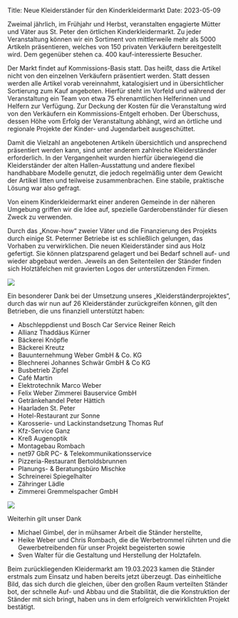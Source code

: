 Title: Neue Kleiderständer für den Kinderkleidermarkt
Date: 2023-05-09
 
<!-- optional
:summary: Herzlich willkommen beim Kinderkleidermarkt St. Peter
-->

Zweimal jährlich, im Frühjahr und Herbst, veranstalten engagierte Mütter und Väter aus St. Peter den örtlichen Kinderkleidermarkt. Zu jeder Veranstaltung können wir ein Sortiment von mittlerweile mehr als 5000 Artikeln präsentieren, welches von 150 privaten Verkäufern bereitgestellt wird. Dem gegenüber stehen ca. 400 kauf-interessierte Besucher.

Der Markt findet auf Kommissions-Basis statt. Das heißt, dass die Artikel nicht von den einzelnen Verkäufern präsentiert werden. Statt dessen werden alle Artikel vorab vereinnahmt, katalogisiert und in übersichtlicher Sortierung zum Kauf angeboten. Hierfür steht im Vorfeld und während der Veranstaltung ein Team von etwa 75 ehrenamtlichen Helferinnen und Helfern zur Verfügung. 
Zur Deckung der Kosten für die Veranstaltung wird von den Verkäufern ein Kommissions-Entgelt erhoben. Der Überschuss, dessen Höhe vom Erfolg der Veranstaltung abhängt, wird an örtliche und regionale Projekte der Kinder- und Jugendarbeit ausgeschüttet.

Damit die Vielzahl an angebotenen Artikeln übersichtlich und ansprechend präsentiert werden kann, sind unter anderem zahlreiche Kleiderständer erforderlich. In der Vergangenheit wurden hierfür überwiegend die Kleiderständer der alten Hallen-Ausstattung und andere flexibel handhabbare Modelle genutzt, die jedoch regelmäßig unter dem Gewicht der Artikel litten und teilweise zusammenbrachen. Eine stabile, praktische Lösung war also gefragt.

Von einem Kinderkleidermarkt einer anderen Gemeinde in der näheren Umgebung griffen wir die Idee auf, spezielle Garderobenständer für diesen Zweck zu verwenden. 

Durch das „Know-how“ zweier Väter und die Finanzierung des Projekts durch einige St. Petermer Betriebe ist es schließlich gelungen, das Vorhaben zu verwirklichen. Die neuen Kleiderständer sind aus Holz gefertigt. Sie können platzsparend gelagert und bei Bedarf schnell auf- und wieder abgebaut werden. Jeweils an den Seitenteilen der Ständer finden sich Holztäfelchen mit gravierten Logos der unterstützenden Firmen.

![](/images/20230502-kleiderstaender-01.s.jpg)

Ein besonderer Dank bei der Umsetzung unseres „Kleiderständerprojektes“, durch das wir nun auf 26 Kleiderständer zurückgreifen können, gilt den Betrieben, die uns finanziell unterstützt haben:

- Abschleppdienst und Bosch Car Service Reiner Reich
- Allianz Thaddäus Kürner
- Bäckerei Knöpfle
- Bäckerei Kreutz
- Bauunternehmung Weber GmbH & Co. KG
- Blechnerei Johannes Schwär GmbH & Co KG
- Busbetrieb Zipfel
- Café Martin
- Elektrotechnik Marco Weber
- Felix Weber Zimmerei Bauservice GmbH
- Getränkehandel Peter Hättich
- Haarladen St. Peter
- Hotel-Restaurant zur Sonne
- Karosserie- und Lackinstandsetzung Thomas Ruf
- Kfz-Service Ganz
- Kreß Augenoptik
- Montagebau Rombach
- net97 GbR PC- & Telekommunikationsservice
- Pizzeria-Restaurant Bertoldsbrunnen
- Planungs- & Beratungsbüro Mischke
- Schreinerei Spiegelhalter
- Zähringer Lädle
- Zimmerei Gremmelspacher GmbH

![](/images/20230502-kleiderstaender-02.s.jpg)

Weiterhin gilt unser Dank 

- Michael Gimbel, der in mühsamer Arbeit die Ständer herstellte,
- Heike Weber und Chris Rombach, die die Werbetrommel rührten und die Gewerbetreibenden für unser Projekt begeisterten sowie
- Sven Walter für die Gestaltung und Herstellung der Holztafeln.

Beim zurückliegenden Kleidermarkt am 19.03.2023 kamen die Ständer erstmals zum Einsatz und haben bereits jetzt überzeugt. Das einheitliche Bild, das sich durch die gleichen, über den großen Raum verteilten Ständer bot, der schnelle Auf- und Abbau und die Stabilität, die die Konstruktion der Ständer mit sich bringt, haben uns in dem erfolgreich verwirklichten Projekt bestätigt.
